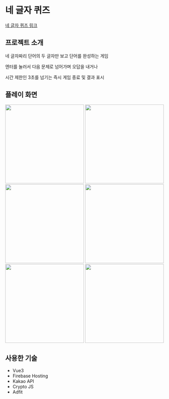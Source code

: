 # 네 글자 퀴즈 
[네 글자 퀴즈 링크](https://fourlettersquizz.web.app/)
## 프로젝트 소개
<p>네 글자짜리 단어의 두 글자만 보고 단어를 완성하는 게임</p>
<p>엔터를 눌러서 다음 문제로 넘어가며 오답을 내거나</p>
<p>시간 제한인 3초를 넘기는 즉시 게임 종료 및 결과 표시</p>

## 플레이 화면
<img src="https://github.com/B0XERCAT/four-letters-quiz/assets/97675977/76b90537-e5fa-4487-a063-7c935c10378a" width="250">
<img src="https://github.com/B0XERCAT/four-letters-quiz/assets/97675977/4e5c70d5-ed4e-4f21-bd17-83b7c592f4cd" width="250">
<img src="https://github.com/B0XERCAT/four-letters-quiz/assets/97675977/0ef34b7c-f97e-491f-935f-b849dfaecae9" width="250">
<img src="https://github.com/B0XERCAT/four-letters-quiz/assets/97675977/01ca82b6-e9da-449e-81e7-2d0a829f6560" width="250">
<img src="https://github.com/B0XERCAT/four-letters-quiz/assets/97675977/b4311a09-b7f0-4465-ad94-16d991a7e096" width="250">
<img src="https://github.com/B0XERCAT/four-letters-quiz/assets/97675977/7628fd73-b4a7-46d8-bddf-a8fca10d57e7" width="250">

## 사용한 기술
* Vue3
* Firebase Hosting
* Kakao API
* Crypto JS
* Adfit


